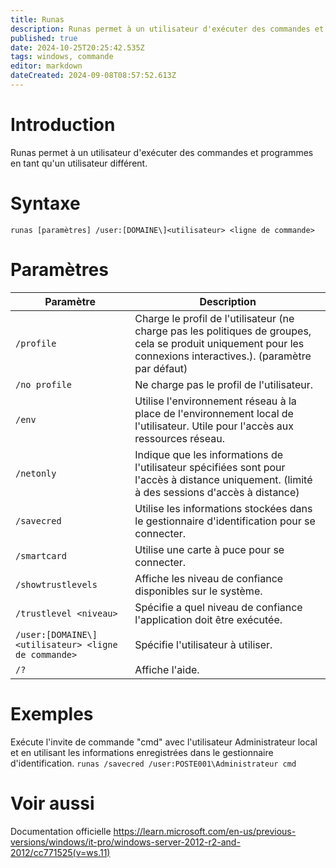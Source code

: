 ```yaml
---
title: Runas
description: Runas permet à un utilisateur d'exécuter des commandes et programmes en tant qu'un utilisateur différent.
published: true
date: 2024-10-25T20:25:42.535Z
tags: windows, commande
editor: markdown
dateCreated: 2024-09-08T08:57:52.613Z
---
```


# Introduction

Runas permet à un utilisateur d'exécuter des commandes et programmes en tant qu'un utilisateur différent.

# Syntaxe

`runas [paramètres] /user:[DOMAINE\]<utilisateur> <ligne de commande>`

# Paramètres

| Paramètre                                           | Description                                                                                                                                                       |
| --------------------------------------------------- | ----------------------------------------------------------------------------------------------------------------------------------------------------------------- |
| `/profile`                                          | Charge le profil de l'utilisateur (ne charge pas les politiques de groupes, cela se produit uniquement pour les connexions interactives.). (paramètre par défaut) |
| `/no profile`                                       | Ne charge pas le profil de l'utilisateur.                                                                                                                         |
| `/env`                                              | Utilise l'environnement réseau à la place de l'environnement local de l'utilisateur. Utile pour l'accès aux ressources réseau.                                    |
| `/netonly`                                          | Indique que les informations de l'utilisateur spécifiées sont pour l'accès à distance uniquement. (limité à des sessions d'accès à distance)                      |
| `/savecred`                                         | Utilise les informations stockées dans le gestionnaire d'identification pour se connecter.                                                                        |
| `/smartcard`                                        | Utilise une carte à puce pour se connecter.                                                                                                                       |
| `/showtrustlevels`                                  | Affiche les niveau de confiance disponibles sur le système.                                                                                                       |
| `/trustlevel <niveau>`                              | Spécifie a quel niveau de confiance l'application doit être exécutée.                                                                                             |
| `/user:[DOMAINE\]<utilisateur> <ligne de commande>` | Spécifie l'utilisateur à utiliser.                                                                                                                                |
| `/?`                                                | Affiche l'aide.                                                                                                                                                   |

# Exemples

Exécute l'invite de commande "cmd" avec l'utilisateur Administrateur local et en utilisant les informations enregistrées dans le gestionnaire d'identification.
`runas /savecred /user:POSTE001\Administrateur cmd`

# Voir aussi

Documentation officielle
https://learn.microsoft.com/en-us/previous-versions/windows/it-pro/windows-server-2012-r2-and-2012/cc771525(v=ws.11)
